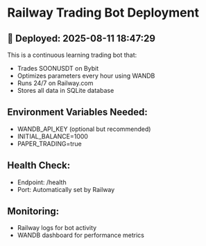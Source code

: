 # Railway Trading Bot Deployment

## 🚀 Deployed: 2025-08-11 18:47:29

This is a continuous learning trading bot that:
- Trades SOONUSDT on Bybit
- Optimizes parameters every hour using WANDB
- Runs 24/7 on Railway.com
- Stores all data in SQLite database

## Environment Variables Needed:
- WANDB_API_KEY (optional but recommended)
- INITIAL_BALANCE=1000
- PAPER_TRADING=true

## Health Check:
- Endpoint: /health
- Port: Automatically set by Railway

## Monitoring:
- Railway logs for bot activity
- WANDB dashboard for performance metrics
